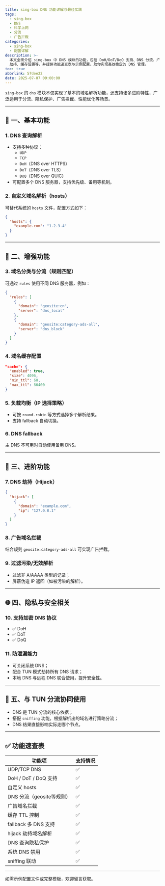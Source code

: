 ```yaml
---
title: sing-box DNS 功能详解与最佳实践
tags:
  - sing-box
  - DNS
  - 科学上网
  - 分流
  - 广告拦截
categories:
  - sing-box
  - 配置详解
description: >-
  本文全面介绍 sing-box 中 DNS 模块的功能，包括 DoH/DoT/DoQ 支持、DNS 分流、广告拦截、DNS
  劫持、缓存设置等，并提供功能速查表与示例配置，助你实现高效稳定的 DNS 管理。
toc: true
abbrlink: 57dee22
date: 2025-07-07 09:00:00
---
```


`sing-box` 的 `dns` 模块不仅实现了基本的域名解析功能，还支持诸多进阶特性，广泛适用于分流、隐私保护、广告拦截、性能优化等场景。

---

<!-- more -->

## 🧠 一、基本功能

### 1. DNS 查询解析

- 支持多种协议：
  - `UDP`
  - `TCP`
  - `DoH`（DNS over HTTPS）
  - `DoT`（DNS over TLS）
  - `DoQ`（DNS over QUIC）
- 可配置多个 DNS 服务器，支持优先级、备用等机制。

### 2. 自定义域名解析（hosts）

可替代系统的 `hosts` 文件，配置方式如下：

```json
{
  "hosts": {
    "example.com": "1.2.3.4"
  }
}
```

---

## 🧰 二、增强功能

### 3. 域名分类与分流（规则匹配）

可通过 `rules` 使用不同 DNS 服务器，例如：

```json
{
  "rules": [
    {
      "domain": "geosite:cn",
      "server": "dns_local"
    },
    {
      "domain": "geosite:category-ads-all",
      "server": "dns_block"
    }
  ]
}
```

### 4. 域名缓存配置

```json
"cache": {
  "enabled": true,
  "size": 4096,
  "min_ttl": 60,
  "max_ttl": 86400
}
```

### 5. 负载均衡（IP 选择策略）

- 可按 `round-robin` 等方式选择多个解析结果。
- 支持 fallback 自动切换。

### 6. DNS fallback

主 DNS 不可用时自动使用备用 DNS。

---

## 🧱 三、进阶功能

### 7. DNS 劫持（Hijack）

```json
{
  "hijack": [
    {
      "domain": "example.com",
      "ip": "127.0.0.1"
    }
  ]
}
```

### 8. 广告域名拦截

结合规则 `geosite:category-ads-all` 可实现广告拦截。

### 9. 过滤污染/无效解析

- 过滤非 A/AAAA 类型的记录；
- 屏蔽伪造 IP 返回（如被污染的解析）。

---

## 🌐 四、隐私与安全相关

### 10. 支持加密 DNS 协议

- ✅ DoH
- ✅ DoT
- ✅ DoQ

### 11. 防泄漏能力

- 可关闭系统 DNS；
- 配合 TUN 模式劫持所有 DNS 请求；
- 本地 DNS 与远程 DNS 联合使用，提升安全性。

---

## 🧭 五、与 TUN 分流协同使用

- DNS 是 TUN 分流的核心依据；
- 搭配 `sniffing` 功能，根据解析出的域名进行策略分流；
- DNS 结果直接影响实际走哪个节点。

---

## ✅ 功能速查表

| 功能项                     | 支持情况 |
|----------------------------|----------|
| UDP/TCP DNS                | ✅        |
| DoH / DoT / DoQ 支持       | ✅        |
| 自定义 hosts               | ✅        |
| DNS 分流（geosite等规则） | ✅        |
| 广告域名拦截               | ✅        |
| 缓存 TTL 控制             | ✅        |
| fallback 多 DNS 支持       | ✅        |
| hijack 劫持域名解析        | ✅        |
| DNS 查询隐私保护          | ✅        |
| 系统 DNS 禁用             | ✅        |
| sniffing 联动              | ✅        |

---

如需示例配置文件或完整模板，欢迎留言获取。
